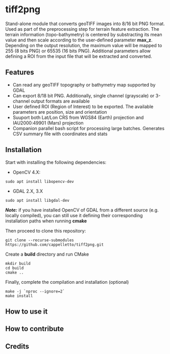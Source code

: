 # tiff2png
Stand-alone module that converts geoTIFF images into 8/16 bit PNG format. Used as part of the preprocessing step for terrain feature extraction. The terrain information (topo-bathymetry) is centered by substracting its mean value and then scale according to the user-defined parameter __max_z__. Depending on the output resolution, the maximum value will be mapped to 255 (8 bits PNG) or 65535 (16 bits PNG). Additional parameters allow defining a ROI from the input file that will be extracted and converted.

## Features
* Can read any geoTIFF topography or bathymetry map supported by GDAL
* Can export 8/18 bit PNG. Additionally, single channel (grayscale) or 3-channel output formats are available
* User defined ROI (Region of Interest) to be exported. The available parameters are position, size and orientation
* Suuport both Lat/Lon CRS from WGS84 (Earth) projection and IAU2000:49901 (Mars) projection
* Companion parallel bash script for processing large batches. Generates CSV summary file with coordinates and stats 
## Installation
Start with installing the following dependencies:

* OpenCV 4.X: 
```
sudo apt install libopencv-dev
```

* GDAL 2.X, 3.X
```
sudo apt install libgdal-dev
```
___Note:___ if you have installed OpenCV of GDAL from a different source (e.g. locally compiled), you can still use it defining their corresponding installation paths when running __cmake__

Then proceed to clone this repository:

```
git clone --recurse-submodules https://github.com/cappelletto/tiff2png.git
```

Create a __build__ directory and run CMake
```
mkdir build
cd build
cmake ..
```
Finally, complete the compilation and installation (optional)

```
make -j `nproc --ignore=2`
make install
```

## How to use it

## How to contribute

## Credits


